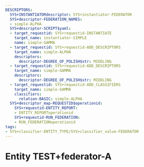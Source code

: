```yaml
---
DESCRIPTORS:
  SYS+INSTANTIATORdescriptor: SYS+instantiator-FEDERATOR
  SYS+descriptor-FEDERATION_NAMES:
  - simple-ALPHA
  SYS+descriptor-SCRIPT$yaml:
  - target_requestid: SYS+requestid-INSTANTIATE
    target_name: instantiator-SIMPLE
    name: simple-GAMMA
  - target_requestid: SYS+requestid-ADD_DESCRIPTORS
    target_name: simple-ALPHA
    descriptors:
      descriptor-DEGREE_OF_POLISH$str: MIDDLING
  - target_requestid: SYS+requestid-ADD_DESCRIPTORS
    target_name: simple-GAMMA
    descriptors:
      descriptor-DEGREE_OF_POLISH$str: MIDDLING
  - target_requestid: SYS+requestid-ADD_CLASSIFIERS
    target_name: simple-GAMMA
    classifiers:
      relation-BASIC: simple-ALPHA
  SYS+descriptor_map-REQUESTID$operationid:
    SYS+requestid-ENTITY_REPORT:
    - ENTITY_REPORToperationid
    SYS+requestid-RUN_FEDERATION:
    - RUN_FEDERATIONoperationid
tags:
- SYS+classifier-ENTITY_TYPE/SYS+classifier_value-FEDERATOR
---
```

# Entity TEST+federator-A


